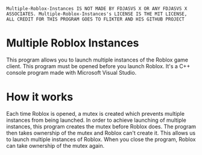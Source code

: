 `Multiple-Roblox-Instances IS NOT MADE BY FDJASVS X OR ANY FDJASVS X ASSOCIATES. Multiple-Roblox-Instances's LICENSE IS THE MIT LICENSE, ALL CREDIT FOR THIS PROGRAM GOES TO FLIKTER AND HIS GITHUB PROJECT`

# Multiple Roblox Instances

This program allows you to launch multiple instances of the Roblox game client.
This program must be opened before you launch Roblox.
It's a C++ console program made with Microsoft Visual Studio.

# How it works

Each time Roblox is opened, a mutex is created which prevents multiple instances from being launched.
In order to achieve launching of multiple instances, this program creates the mutex before Roblox does.
The program then takes ownership of the mutex and Roblox can't create it. This allows us to launch multiple instances of Roblox.
When you close the program, Roblox can take ownership of the mutex again.
